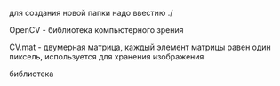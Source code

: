 
для создания новой папки надо ввестию ./

OpenCV - библиотека компьютерного зрения

CV.mat - двумерная матрица, каждый элемент матрицы равен один пиксель, используется для хранения изображения

библиотека
